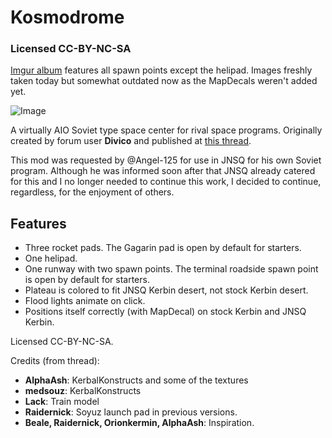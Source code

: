 # Kosmodrome
### Licensed CC-BY-NC-SA
[Imgur album](https://imgur.com/a/C7D7xIM) features all spawn points except the helipad. Images freshly taken today but somewhat outdated now as the MapDecals weren't added yet.

![Image](https://i.imgur.com/rHgvRlI.jpg)

A virtually AIO Soviet type space center for rival space programs. Originally created by forum user **Divico** and published at [this thread](https://forum.kerbalspaceprogram.com/index.php?/topic/85861-*/).

This mod was requested by @Angel-125 for use in JNSQ for his own Soviet program. Although he was informed soon after that JNSQ already catered for this and I no longer needed to continue this work, I decided to continue, regardless, for the enjoyment of others.

## Features
* Three rocket pads. The Gagarin pad is open by default for starters.
* One helipad.
* One runway with two spawn points. The terminal roadside spawn point is open by default for starters.
* Plateau is colored to fit JNSQ Kerbin desert, not stock Kerbin desert.
* Flood lights animate on click.
* Positions itself correctly (with MapDecal) on stock Kerbin and JNSQ Kerbin.

Licensed CC-BY-NC-SA.

Credits (from thread):
* **AlphaAsh**: KerbalKonstructs and some of the textures
* **medsouz**: KerbalKonstructs
* **Lack**: Train model
* **Raidernick**: Soyuz launch pad in previous versions.
* **Beale, Raidernick, Orionkermin, AlphaAsh**: Inspiration.
